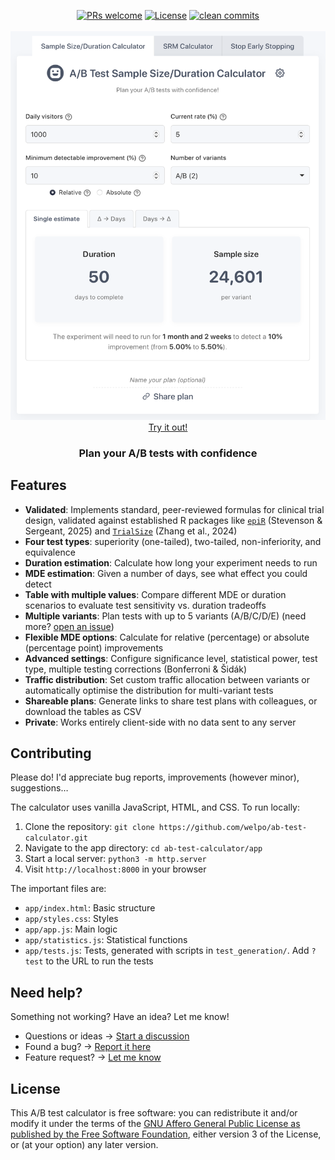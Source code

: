 <p align="center">
    <a href="#contributing">
        <img src="https://img.shields.io/badge/PRs-welcome-0?style=flat-square&labelcolor=202b2d&color=4a5568" alt="PRs welcome"></a>
    <a href="#license">
        <img src="https://img.shields.io/badge/license-AGPL-0?style=flat-square&labelcolor=202b2d&color=4a5568" alt="License"></a>
    <a href="https://github.com/welpo/git-sumi">
        <img src="https://img.shields.io/badge/clean_commits-git--sumi-0?style=flat-square&labelcolor=202b2d&color=4a5568" alt="clean commits"></a>
    <br>
    <br>
    <a href="https://calculator.osc.garden">
        <img src="screenshot.png" alt="A/B Sample Size & Duration Calculator Screenshot" width="600">
        </a>
    <br>
    <a href="https://calculator.osc.garden">Try it out!</a>
    <br>
</p>

<h3 align="center">Plan your A/B tests with confidence</h3>

## Features

- **Validated**: Implements standard, peer-reviewed formulas for clinical trial design, validated against established R packages like [`epiR`](https://cran.r-project.org/web/packages/epiR/index.html) (Stevenson & Sergeant, 2025) and [`TrialSize`](https://cran.r-project.org/web/packages/TrialSize/index.html) (Zhang et al., 2024)
- **Four test types**: superiority (one-tailed), two-tailed, non-inferiority, and equivalence
- **Duration estimation**: Calculate how long your experiment needs to run
- **MDE estimation**: Given a number of days, see what effect you could detect
- **Table with multiple values**: Compare different MDE or duration scenarios to evaluate test sensitivity vs. duration tradeoffs
- **Multiple variants**: Plan tests with up to 5 variants (A/B/C/D/E) (need more? [open an issue](https://github.com/welpo/ab-test-calculator/issues/new?&labels=feature))
- **Flexible MDE options**: Calculate for relative (percentage) or absolute (percentage point) improvements
- **Advanced settings**: Configure significance level, statistical power, test type, multiple testing corrections (Bonferroni & Šidák)
- **Traffic distribution**: Set custom traffic allocation between variants or automatically optimise the distribution for multi-variant tests
- **Shareable plans**: Generate links to share test plans with colleagues, or download the tables as CSV
- **Private**: Works entirely client-side with no data sent to any server

## Contributing

Please do! I'd appreciate bug reports, improvements (however minor), suggestions…

The calculator uses vanilla JavaScript, HTML, and CSS. To run locally:

1. Clone the repository: `git clone https://github.com/welpo/ab-test-calculator.git`
2. Navigate to the app directory: `cd ab-test-calculator/app`
3. Start a local server: `python3 -m http.server`
4. Visit `http://localhost:8000` in your browser

The important files are:

- `app/index.html`: Basic structure
- `app/styles.css`: Styles
- `app/app.js`: Main logic
- `app/statistics.js`: Statistical functions
- `app/tests.js`: Tests, generated with scripts in `test_generation/`. Add `?test` to the URL to run the tests

## Need help?

Something not working? Have an idea? Let me know!

- Questions or ideas → [Start a discussion](https://github.com/welpo/ab-test-calculator/discussions)
- Found a bug? → [Report it here](https://github.com/welpo/ab-test-calculator/issues/new?&labels=bug)
- Feature request? → [Let me know](https://github.com/welpo/ab-test-calculator/issues/new?&labels=feature)

## License

This A/B test calculator is free software: you can redistribute it and/or modify it under the terms of the [GNU Affero General Public License as published by the Free Software Foundation](./COPYING), either version 3 of the License, or (at your option) any later version.
